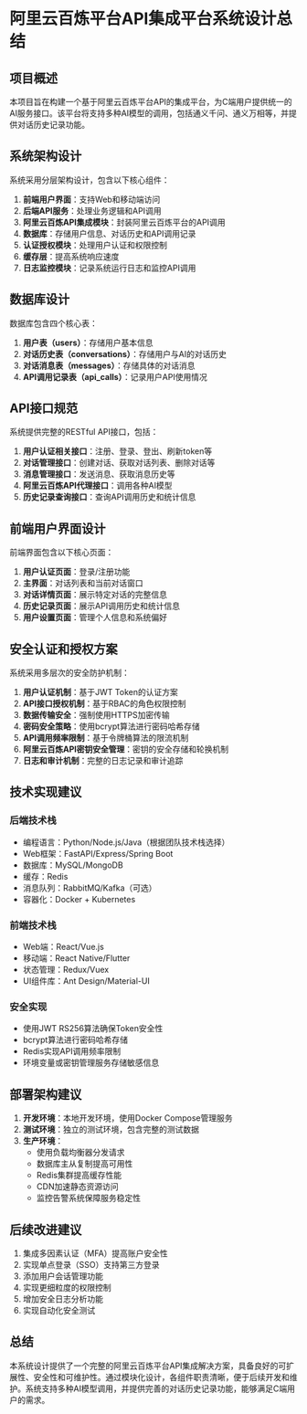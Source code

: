 # 阿里云百炼平台API集成平台系统设计总结

## 项目概述

本项目旨在构建一个基于阿里云百炼平台API的集成平台，为C端用户提供统一的AI服务接口。该平台将支持多种AI模型的调用，包括通义千问、通义万相等，并提供对话历史记录功能。

## 系统架构设计

系统采用分层架构设计，包含以下核心组件：

1. **前端用户界面**：支持Web和移动端访问
2. **后端API服务**：处理业务逻辑和API调用
3. **阿里云百炼API集成模块**：封装阿里云百炼平台的API调用
4. **数据库**：存储用户信息、对话历史和API调用记录
5. **认证授权模块**：处理用户认证和权限控制
6. **缓存层**：提高系统响应速度
7. **日志监控模块**：记录系统运行日志和监控API调用

## 数据库设计

数据库包含四个核心表：

1. **用户表（users）**：存储用户基本信息
2. **对话历史表（conversations）**：存储用户与AI的对话历史
3. **对话消息表（messages）**：存储具体的对话消息
4. **API调用记录表（api_calls）**：记录用户API使用情况

## API接口规范

系统提供完整的RESTful API接口，包括：

1. **用户认证相关接口**：注册、登录、登出、刷新token等
2. **对话管理接口**：创建对话、获取对话列表、删除对话等
3. **消息管理接口**：发送消息、获取消息历史等
4. **阿里云百炼API代理接口**：调用各种AI模型
5. **历史记录查询接口**：查询API调用历史和统计信息

## 前端用户界面设计

前端界面包含以下核心页面：

1. **用户认证页面**：登录/注册功能
2. **主界面**：对话列表和当前对话窗口
3. **对话详情页面**：展示特定对话的完整信息
4. **历史记录页面**：展示API调用历史和统计信息
5. **用户设置页面**：管理个人信息和系统偏好

## 安全认证和授权方案

系统采用多层次的安全防护机制：

1. **用户认证机制**：基于JWT Token的认证方案
2. **API接口授权机制**：基于RBAC的角色权限控制
3. **数据传输安全**：强制使用HTTPS加密传输
4. **密码安全策略**：使用bcrypt算法进行密码哈希存储
5. **API调用频率限制**：基于令牌桶算法的限流机制
6. **阿里云百炼API密钥安全管理**：密钥的安全存储和轮换机制
7. **日志和审计机制**：完整的日志记录和审计追踪

## 技术实现建议

### 后端技术栈
- 编程语言：Python/Node.js/Java（根据团队技术栈选择）
- Web框架：FastAPI/Express/Spring Boot
- 数据库：MySQL/MongoDB
- 缓存：Redis
- 消息队列：RabbitMQ/Kafka（可选）
- 容器化：Docker + Kubernetes

### 前端技术栈
- Web端：React/Vue.js
- 移动端：React Native/Flutter
- 状态管理：Redux/Vuex
- UI组件库：Ant Design/Material-UI

### 安全实现
- 使用JWT RS256算法确保Token安全性
- bcrypt算法进行密码哈希存储
- Redis实现API调用频率限制
- 环境变量或密钥管理服务存储敏感信息

## 部署架构建议

1. **开发环境**：本地开发环境，使用Docker Compose管理服务
2. **测试环境**：独立的测试环境，包含完整的测试数据
3. **生产环境**：
   - 使用负载均衡器分发请求
   - 数据库主从复制提高可用性
   - Redis集群提高缓存性能
   - CDN加速静态资源访问
   - 监控告警系统保障服务稳定性

## 后续改进建议

1. 集成多因素认证（MFA）提高账户安全性
2. 实现单点登录（SSO）支持第三方登录
3. 添加用户会话管理功能
4. 实现更细粒度的权限控制
5. 增加安全日志分析功能
6. 实现自动化安全测试

## 总结

本系统设计提供了一个完整的阿里云百炼平台API集成解决方案，具备良好的可扩展性、安全性和可维护性。通过模块化设计，各组件职责清晰，便于后续开发和维护。系统支持多种AI模型调用，并提供完善的对话历史记录功能，能够满足C端用户的需求。